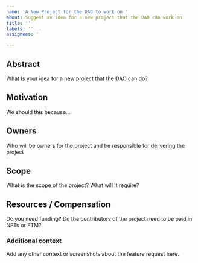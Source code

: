```yaml
---
name: 'A New Project for the DAO to work on '
about: Suggest an idea for a new project that the DAO can work on
title: ''
labels: ''
assignees: ''

---
```


## Abstract
What Is your idea for a new project that the DAO can do?

## Motivation
We should this because...

## Owners
Who will be owners for the project and be responsible for delivering the project

## Scope
What is the scope of the project? What will it require?

## Resources / Compensation
Do you need funding? Do the contributors of the project need to be paid in NFTs or FTM? 

### Additional context
Add any other context or screenshots about the feature request here.
